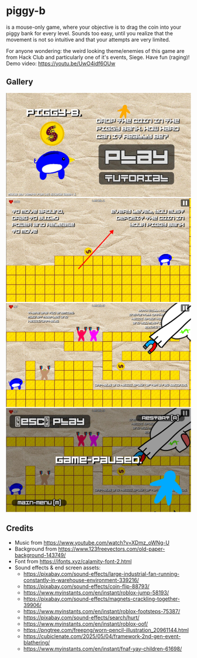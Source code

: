 # piggy-b

is a mouse-only game, where your objective is to drag the coin into your piggy bank
for every level. Sounds too easy, until you realize that the movement is not so
intuitive and that your attempts are very limited.

For anyone wondering: the weird looking theme/enemies of this game are from
Hack Club and particularly one of it's events, Siege. Have fun (raging)! Demo video: https://youtu.be/UwO4idf6OUw

## Gallery

![](https://github.com/vempr/piggy-b/blob/4bd1e151bcae019a16808f1bb2a7e890a7a1e1ef/week-5-1.jpg)
![](https://github.com/vempr/piggy-b/blob/4bd1e151bcae019a16808f1bb2a7e890a7a1e1ef/week-5-2.jpg)
![](https://github.com/vempr/piggy-b/blob/4bd1e151bcae019a16808f1bb2a7e890a7a1e1ef/week-5-3.jpg)
![](https://github.com/vempr/piggy-b/blob/4bd1e151bcae019a16808f1bb2a7e890a7a1e1ef/week-5-4.jpg)

## Credits
- Music from https://www.youtube.com/watch?v=XDmz_oWNg-U
- Background from https://www.123freevectors.com/old-paper-background-143749/
- Font from https://ifonts.xyz/calamity-font-2.html
- Sound effects & end screen assets:
	- https://pixabay.com/sound-effects/large-industrial-fan-running-constantly-in-warehouse-environment-339216/
	- https://pixabay.com/sound-effects/coin-flip-88793/
	- https://www.myinstants.com/en/instant/roblox-jump-58193/
	- https://pixabay.com/sound-effects/magnets-crackling-together-39906/
	- https://www.myinstants.com/en/instant/roblox-footsteps-75387/
	- https://pixabay.com/sound-effects/search/hurt/
	- https://www.myinstants.com/en/instant/roblox-oof/
	- https://pngtree.com/freepng/worn-pencil-illustration_20961144.html
	- https://cubiclenate.com/2025/05/04/framework-2nd-gen-event-blathering/
	- https://www.myinstants.com/en/instant/fnaf-yay-children-61698/
